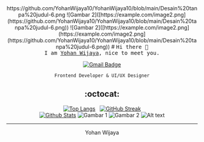 <div align="center"  />
https://github.com/YohanWijaya10/YohanWijaya10/blob/main/Desain%20tanpa%20judul-6.png
  ![Gambar 2]([https://example.com/image2.png](https://github.com/YohanWijaya10/YohanWijaya10/blob/main/Desain%20tanpa%20judul-6.png))
![Gambar 2]([https://example.com/image2.png](https://example.com/image2.png](https://github.com/YohanWijaya10/YohanWijaya10/blob/main/Desain%20tanpa%20judul-6.png))
# <samp>Hi there 👋 <br> I am <a href="">Yohan Wijaya</a>, nice to meet you.</samp>

[![Gmail Badge](https://img.shields.io/badge/-yohanwijaya10@gmail.com-C5221F?style=plastic&logo=gmail&logoColor=white&link=mailto:yohanwijaya10@gmail.com)](mailto:yohanwijaya10@gmail.com)

`Frontend Developer & UI/UX Designer`

## :octocat:

[![Top Langs](https://github-readme-stats.vercel.app/api/top-langs/?username=Yohanwijaya10&layout=compact&langs_count=25&border_radius=16px&border_color=B85776&theme=dracula)](https://github.com/Yohanwijaya10/github-readme-stats) &nbsp;
[![GitHub Streak](https://github-readme-streak-stats.herokuapp.com?user=Yohanwijaya10&border_color=61D9FA&theme=react&border_radius=16&date_format=j%20M%5B%20Y%5D)](https://git.io/streak-stats)<br/>
[![Github Stats](https://github-readme-stats.vercel.app/api?username=Yohanwijaya10&count_private=true&show_icons=true&include_all_commits=true&icon_color=AEFDFF&border_radius=16px&border_color=628FDB&theme=tokyonight)](https://github.com/Yohanwijaya10/github-readme-stats)
![Gambar 1](https://example.com/image1.png)
![Gambar 2](https://example.com/image2.png)
![Alt text](url_gambar)
<hr>

Yohan Wijaya

<!-- - 🔭 I’m currently working on
- 🌱 I’m currently learning
- 👯 I’m looking to collaborate on
- 🤔 I’m looking for help with
- 💬 Ask me about
- 📫 How to reach me:
- 😄 Pronouns:
- ⚡ Fun fact: -->

